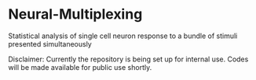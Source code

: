 # Neural-Multiplexing
Statistical analysis of single cell neuron response to a bundle of stimuli presented simultaneously

Disclaimer: Currently the repository is being set up for internal use. Codes will be made available for public use shortly.
